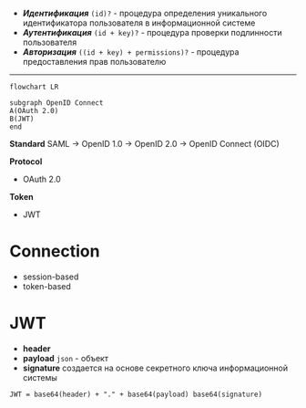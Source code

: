 -  ***Идентификация*** `(id)?` - процедура определения уникального идентификатора пользователя в информационной системе
- ***Аутентификация*** `(id + key)?` - процедура проверки подлинности пользователя
- ***Авторизация*** `((id + key) + permissions)?` - процедура предоставления прав пользователю

---

```mermaid
flowchart LR

subgraph OpenID Connect
A(OAuth 2.0)
B(JWT)
end
```

**Standard**
SAML -> OpenID 1.0 -> OpenID 2.0 -> OpenID Connect (OIDC)



**Protocol**
- OAuth 2.0

**Token**
- JWT


# Connection
- session-based
- token-based


# JWT

- **header**
- **payload**
	`json` - объект
- **signature**
	создается на основе секретного ключа информационной системы

```
JWT = base64(header) + "." + base64(payload) base64(signature)
```
